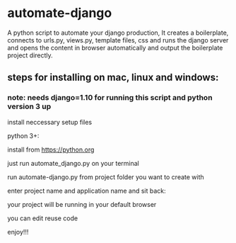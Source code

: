 # automate-django
A python script to automate your django production,
It creates a boilerplate,
connects to urls.py, views.py, template files, css and runs the django server and opens the content in browser automatically and output the boilerplate project directly.


## steps for installing on mac, linux and windows:
### note: needs django=1.10 for running this script and python version 3 up

install neccessary setup files

python 3+: 

install from https://python.org

just run automate_django.py on your terminal

run automate-django.py from project folder you want to create with

enter project name and application name and sit back:

your project will be running in your default browser

you can edit reuse code 

enjoy!!!
